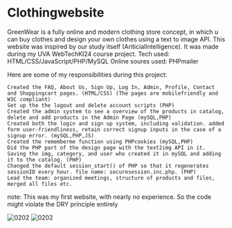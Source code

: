 # Clothingwebsite

GreenWear is a fully online and modern clothing store concept, in which u can buy clothes and design your own clothes using a text to image API. This website was inspired by our study itself (AriticialIntelligence). It was made during my UVA WebTechKI24 course project.
Tech used: HTML/CSS/JavaScript/PHP/MySQL
Online soures used: PHPmailer

Here are some of my responsibilities during this project:

    Created the FAQ, About Us, Sign Up, Log In, Admin, Profile, Contact and Shoppingcart pages. (HTML/CSS) (The pages are mobilefriendly and W3C compliant)
    Set up the the logout and delete account scripts (PHP)
    Created the admin system to see a overview of the products in catalog, delete and add products in the Admin Page (mySQL,PHP)
    Created both the login and sign up system, including validation. added form user-friendliness, retain correct signup inputs in the case of a signup error. (mySQL,PHP,JS)
    Created the rememberme function using PHPcookies (mySQL,PHP)
    Did the PHP part of the design page with the text2img API in it. Saving the img, category, and user who created it in mySQL and adding it to the catalog. (PHP)
    Changed the default session_start() of PHP so that it regenerates sessionID every hour. file name: securesession.inc.php. (PHP)
    Lead the team: organized meetings, structure of products and files, merged all files etc.

note: This was my first website, with nearly no experience. So the code might violate the DRY principle entirely 

![0202](https://github.com/Efe76/ClothingWebsite/assets/78166267/e00bfde9-d5a2-426b-b2e5-765ae8a59c4a)
![0202](https://github.com/Efe76/ClothingWebsite/assets/78166267/c1a29ffa-3ff0-42e6-9013-bee1aaa90677)
